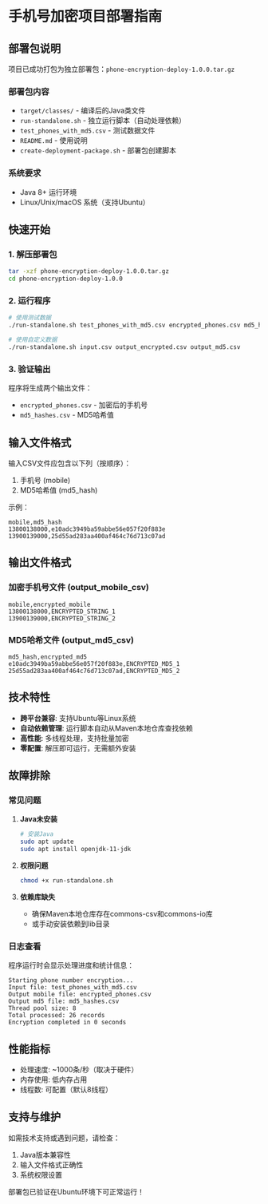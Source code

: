 # 手机号加密项目部署指南

## 部署包说明

项目已成功打包为独立部署包：`phone-encryption-deploy-1.0.0.tar.gz`

### 部署包内容
- `target/classes/` - 编译后的Java类文件
- `run-standalone.sh` - 独立运行脚本（自动处理依赖）
- `test_phones_with_md5.csv` - 测试数据文件
- `README.md` - 使用说明
- `create-deployment-package.sh` - 部署包创建脚本

### 系统要求
- Java 8+ 运行环境
- Linux/Unix/macOS 系统（支持Ubuntu）

## 快速开始

### 1. 解压部署包
```bash
tar -xzf phone-encryption-deploy-1.0.0.tar.gz
cd phone-encryption-deploy-1.0.0
```

### 2. 运行程序
```bash
# 使用测试数据
./run-standalone.sh test_phones_with_md5.csv encrypted_phones.csv md5_hashes.csv

# 使用自定义数据
./run-standalone.sh input.csv output_encrypted.csv output_md5.csv
```

### 3. 验证输出
程序将生成两个输出文件：
- `encrypted_phones.csv` - 加密后的手机号
- `md5_hashes.csv` - MD5哈希值

## 输入文件格式

输入CSV文件应包含以下列（按顺序）：
1. 手机号 (mobile)
2. MD5哈希值 (md5_hash)

示例：
```csv
mobile,md5_hash
13800138000,e10adc3949ba59abbe56e057f20f883e
13900139000,25d55ad283aa400af464c76d713c07ad
```

## 输出文件格式

### 加密手机号文件 (output_mobile_csv)
```csv
mobile,encrypted_mobile
13800138000,ENCRYPTED_STRING_1
13900139000,ENCRYPTED_STRING_2
```

### MD5哈希文件 (output_md5_csv)
```csv
md5_hash,encrypted_md5
e10adc3949ba59abbe56e057f20f883e,ENCRYPTED_MD5_1
25d55ad283aa400af464c76d713c07ad,ENCRYPTED_MD5_2
```

## 技术特性

- **跨平台兼容**: 支持Ubuntu等Linux系统
- **自动依赖管理**: 运行脚本自动从Maven本地仓库查找依赖
- **高性能**: 多线程处理，支持批量加密
- **零配置**: 解压即可运行，无需额外安装

## 故障排除

### 常见问题

1. **Java未安装**
   ```bash
   # 安装Java
   sudo apt update
   sudo apt install openjdk-11-jdk
   ```

2. **权限问题**
   ```bash
   chmod +x run-standalone.sh
   ```

3. **依赖库缺失**
   - 确保Maven本地仓库存在commons-csv和commons-io库
   - 或手动安装依赖到lib目录

### 日志查看
程序运行时会显示处理进度和统计信息：
```
Starting phone number encryption...
Input file: test_phones_with_md5.csv
Output mobile file: encrypted_phones.csv
Output md5 file: md5_hashes.csv
Thread pool size: 8
Total processed: 26 records
Encryption completed in 0 seconds
```

## 性能指标

- 处理速度: ~1000条/秒（取决于硬件）
- 内存使用: 低内存占用
- 线程数: 可配置（默认8线程）

## 支持与维护

如需技术支持或遇到问题，请检查：
1. Java版本兼容性
2. 输入文件格式正确性
3. 系统权限设置

部署包已验证在Ubuntu环境下可正常运行！
